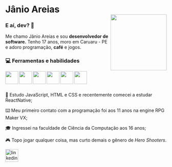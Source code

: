 
<h1>Jânio Areias</h1>
<img align="right" width="175px" style="margin-top:-20px" src="https://i.imgur.com/4FZQVb3.png">

<h3>E aí, dev? 🤙</h3>
<p>Me chamo Jânio Areias e sou <b>desenvolvedor de software.</b> Tenho 17 anos, moro em Caruaru - PE e adoro programação, <b>café</b> e jogos.</p>

<h3>💻 Ferramentas e habilidades</h3>
<img height="40em" align="left" src="https://cdn.jsdelivr.net/gh/devicons/devicon/icons/javascript/javascript-plain.svg"/>
     <img height="40em" align="left" src="https://cdn.jsdelivr.net/gh/devicons/devicon/icons/html5/html5-plain.svg"/>
<img height="40em" align="left" src="https://cdn.jsdelivr.net/gh/devicons/devicon/icons/css3/css3-plain.svg" />
<img height="40em" align="left" src="https://cdn.jsdelivr.net/gh/devicons/devicon/icons/vscode/vscode-original.svg"/>
<img height="40em" align="left" src="https://cdn.jsdelivr.net/gh/devicons/devicon/icons/react/react-original.svg"/>
<img height="40em" align="left" src="https://cdn.jsdelivr.net/gh/devicons/devicon/icons/python/python-plain.svg"/><br><br>
          

<br>

<p>📒 Estudo JavaScript, HTML e CSS e recentemente comecei a estudar ReactNative;</p>
<p>⌨️ Meu primeiro contato com a programação foi aos 11 anos na engine RPG Maker VX;</p>
<p>🎓 Ingressei na faculdade de Ciência da Computação aos 16 anos;</p>
<p>🎮 Topo jogar qualquer coisa, mas curto demais o gênero de <i>Hero Shooters</i>.</p>


 <a href="https://www.linkedin.com/in/janioareias">
    <img width="40px" src="https://cdn.jsdelivr.net/gh/devicons/devicon/icons/linkedin/linkedin-original.svg" alt="linkedin" style="vertical-align:top;">
  </a>
